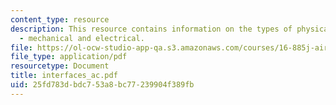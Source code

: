 ```yaml
---
content_type: resource
description: This resource contains information on the types of physical interfaces
  - mechanical and electrical.
file: https://ol-ocw-studio-app-qa.s3.amazonaws.com/courses/16-885j-aircraft-systems-engineering-fall-2005/25fd783dbdc753a8bc77239904f389fb_interfaces_ac.pdf
file_type: application/pdf
resourcetype: Document
title: interfaces_ac.pdf
uid: 25fd783d-bdc7-53a8-bc77-239904f389fb
---
```

